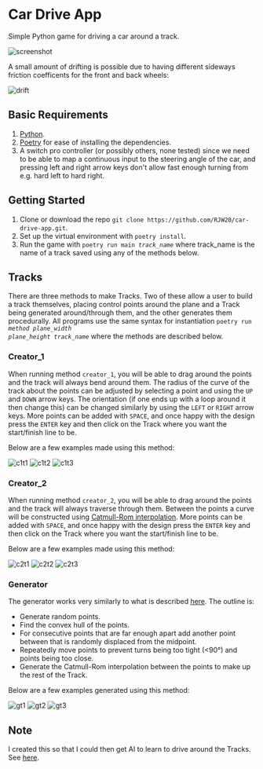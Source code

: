 # Car Drive App
Simple Python game for driving a car around a track.

![screenshot](https://github.com/RJW20/car-drive-app/assets/99192767/6fe5c8a1-d8f0-4067-b743-3173827fc2f8)

A small amount of drifting is possible due to having different sideways friction coefficents for the front and back wheels:

![drift](https://github.com/RJW20/car-drive-app/assets/99192767/3399600c-3f2b-4585-9e61-aadb5f726c37)

## Basic Requirements
1. [Python](https://www.python.org/downloads/).
2. [Poetry](https://python-poetry.org/docs/) for ease of installing the dependencies.
3. A switch pro controller (or possibly others, none tested) since we need to be able to map a continuous input to the steering angle of the car, and pressing left and right arrow keys don't allow fast enough turning from e.g. hard left to hard right.

## Getting Started
1. Clone or download the repo `git clone https://github.com/RJW20/car-drive-app.git`.
2. Set up the virtual environment with `poetry install`.
3. Run the game with <code>poetry run main *track_name*</code> where track_name is the name of a track saved using any of the methods below.

## Tracks
There are three methods to make Tracks. Two of these allow a user to build a track themselves, placing control points around the plane and a Track being generated around/through them, and the other generates them procedurally. All programs use the same syntax for instantiation <code>poetry run *method* *plane_width* *plane_height* *track_name*</code> where the methods are described below.

### Creator_1
When running method `creator_1`, you will be able to drag around the points and the track will always bend around them. The radius of the curve of the track about the points can be adjusted by selecting a point and using the `UP` and `DOWN` arrow keys. The orientation (if one ends up with a loop around it then change this) can be changed similarly by using the `LEFT` or `RIGHT` arrow keys. More points can be added with `SPACE`, and once happy with the design press the `ENTER` key and then click on the Track where you want the start/finish line to be.

Below are a few examples made using this method:

![c1t1](https://github.com/RJW20/car-drive-app/assets/99192767/1f607d26-6778-4604-93e2-6fa631a01138)
![c1t2](https://github.com/RJW20/car-drive-app/assets/99192767/90f00c8c-4864-48b0-92fc-68f48df87c91)
![c1t3](https://github.com/RJW20/car-drive-app/assets/99192767/4cf8c6a9-5c11-45e4-8a94-63e19804ce53)

### Creator_2
When running method `creator_2`, you will be able to drag around the points and the track will always traverse through them. Between the points a curve will be constructed using [Catmull-Rom interpolation](https://en.wikipedia.org/wiki/Centripetal_Catmull%E2%80%93Rom_spline). More points can be added with `SPACE`, and once happy with the design press the `ENTER` key and then click on the Track where you want the start/finish line to be.

Below are a few examples made using this method:

![c2t1](https://github.com/RJW20/car-drive-app/assets/99192767/80e694d7-6171-4bed-9d9b-60d368bee357)
![c2t2](https://github.com/RJW20/car-drive-app/assets/99192767/dbac67c1-11fc-44d1-a7e2-1721bedcbe56)
![c2t3](https://github.com/RJW20/car-drive-app/assets/99192767/79a95d45-d7ad-4b94-a14b-b153464fa658)

### Generator
The generator works very similarly to what is described [here](https://www.gamedeveloper.com/programming/generating-procedural-racetracks). The outline is:
- Generate random points.
- Find the convex hull of the points.
- For consecutive points that are far enough apart add another point between that is randomly displaced from the midpoint.
- Repeatedly move points to prevent turns being too tight (<90&deg;) and points being too close.
- Generate the Catmull-Rom interpolation between the points to make up the rest of the Track.

Below are a few examples generated using this method:

![gt1](https://github.com/RJW20/car-drive-app/assets/99192767/4934be00-d1f9-4a91-aad7-896d916ecee8)
![gt2](https://github.com/RJW20/car-drive-app/assets/99192767/a8453e31-bf71-4d2a-93d9-0a0f0b7999df)
![gt3](https://github.com/RJW20/car-drive-app/assets/99192767/4ae3d676-77ba-43a6-bcd3-7ffdc22b4c2c)

## Note
I created this so that I could then get AI to learn to drive around the Tracks. See [here](https://github.com/RJW20/car-drive-ai-NEAT).
